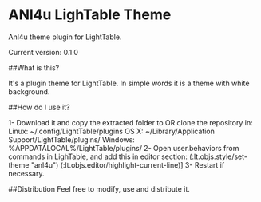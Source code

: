 ANl4u LighTable Theme
===========

Anl4u theme plugin for LightTable.

Current version: 0.1.0

##What is this?

It's a plugin theme for LightTable. In simple words it is a theme with white background.

##How do I use it?

1- Download it and copy the extracted folder to OR clone the repository in:
Linux: ~/.config/LightTable/plugins
OS X: ~/Library/Application Support/LightTable/plugins/
Windows: %APPDATALOCAL%/LightTable/plugins/
2- Open user.behaviors from commands in LighTable, and add this in editor section:
(:lt.objs.style/set-theme "anl4u") (:lt.objs.editor/highlight-current-line)]
3- Restart if necessary.

##Distribution
Feel free to modify, use and distribute it.
